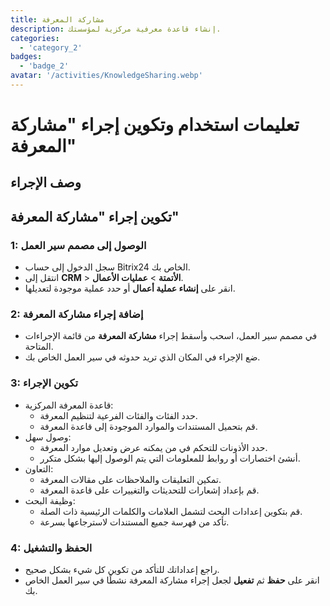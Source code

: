 ```yaml
---
title: مشاركة المعرفة
description: إنشاء قاعدة معرفية مركزية لمؤسستك.
categories: 
  - 'category_2'
badges: 
  - 'badge_2'
avatar: '/activities/KnowledgeSharing.webp'
---
```

# تعليمات استخدام وتكوين إجراء "مشاركة المعرفة"

## وصف الإجراء

## **تكوين إجراء "مشاركة المعرفة"**

### 1: الوصول إلى مصمم سير العمل
- سجل الدخول إلى حساب Bitrix24 الخاص بك.
- انتقل إلى **CRM** > **الأتمتة** > **عمليات الأعمال**.
- انقر على **إنشاء عملية أعمال** أو حدد عملية موجودة لتعديلها.

### 2: إضافة إجراء مشاركة المعرفة
- في مصمم سير العمل، اسحب وأسقط إجراء **مشاركة المعرفة** من قائمة الإجراءات المتاحة.
- ضع الإجراء في المكان الذي تريد حدوثه في سير العمل الخاص بك.

### 3: تكوين الإجراء
- قاعدة المعرفة المركزية:
  - حدد الفئات والفئات الفرعية لتنظيم المعرفة.
  - قم بتحميل المستندات والموارد الموجودة إلى قاعدة المعرفة.
- وصول سهل:
  - حدد الأذونات للتحكم في من يمكنه عرض وتعديل موارد المعرفة.
  - أنشئ اختصارات أو روابط للمعلومات التي يتم الوصول إليها بشكل متكرر.
- التعاون:
  - تمكين التعليقات والملاحظات على مقالات المعرفة.
  - قم بإعداد إشعارات للتحديثات والتغييرات على قاعدة المعرفة.
- وظيفة البحث:
  - قم بتكوين إعدادات البحث لتشمل العلامات والكلمات الرئيسية ذات الصلة.
  - تأكد من فهرسة جميع المستندات لاسترجاعها بسرعة.

### 4: الحفظ والتشغيل
- راجع إعداداتك للتأكد من تكوين كل شيء بشكل صحيح.
- انقر على **حفظ** ثم **تفعيل** لجعل إجراء مشاركة المعرفة نشطًا في سير العمل الخاص بك.